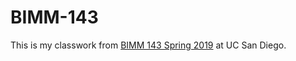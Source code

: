 # BIMM-143

This is my classwork from [BIMM 143 Spring 2019](https://bioboot.github.io/bimm143_S19/) at UC San Diego.

